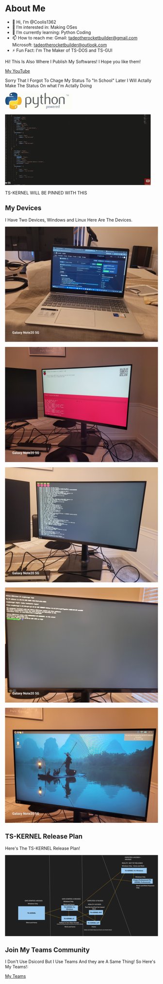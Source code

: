 # About Me

- 👋 Hi, I’m @Coolis1362
- 👀 I’m interested in: Making OSes
- 🌱 I’m currently learning: Python Coding
- 📫 How to reach me: Gmail: [tadeotherocketbuilder@gmail.com](mailto://tadeotherocketbuilder@gmail.com) Microsoft: [tadeotherocketbuilder@outlook.com](mailto://tadeotherocketbuilder@outlook.com)
- ⚡ Fun Fact: I'm The Maker of TS-DOS and TS-GUI
<!---
Coolis1362/Coolis1362 is a ✨ special ✨ repository because its `README.md` (this file) appears on your GitHub profile.
You can click the Preview link to take a look at your changes.
--->

Hi! This Is Also Where I Publish My Softwares! I Hope you like them!

[My YouTube](
https://www.youtube.com/@andreallifevideostoo)

Sorry That I Forgot To Chage My Status To "In School" Later I Will Actally Make The Status
On what I'm Actally Doing

![Python GIF](https://github.com/Coolis1362/Coolis1362/blob/main/gifs/python-powered.gif)

![JSON Gif](https://github.com/Coolis1362/Coolis1362/blob/main/gifs/download.gif)

TS-KERNEL WILL BE PINNED WITH THIS

## My Devices

I Have Two Devices, Windows and Linux Here Are The Devices.

![Windows JPG](https://github.com/Coolis1362/Coolis1362/blob/main/jpgs/20250426_071351.jpg)

![Linux Looking For Device](https://github.com/Coolis1362/Coolis1362/blob/main/jpgs/20250426_071444.jpg)

![Linux Booting Kernel](https://github.com/Coolis1362/Coolis1362/blob/main/jpgs/20250426_071506.jpg)

![Linux CLI (Bash)](https://github.com/Coolis1362/Coolis1362/blob/main/jpgs/20250426_071527.jpg)

![Linux GLI (X Server)](https://github.com/Coolis1362/Coolis1362/blob/main/jpgs/20250426_071542.jpg)

## TS-KERNEL Release Plan

Here's The TS-KERNEL Release Plan!

![TS-KERNEL RELEASE PLAN](https://github.com/Coolis1362/Coolis1362/blob/main/pngs/Screenshot%202025-05-10%20124811.png)

## Join My Teams Community

I Don't Use Dsicord But I Use Teams And they are A Same Thing! So Here's My Teams!:

[My Teams](https://teams.live.com/l/community/FAA349azlMypIwO7gI)
